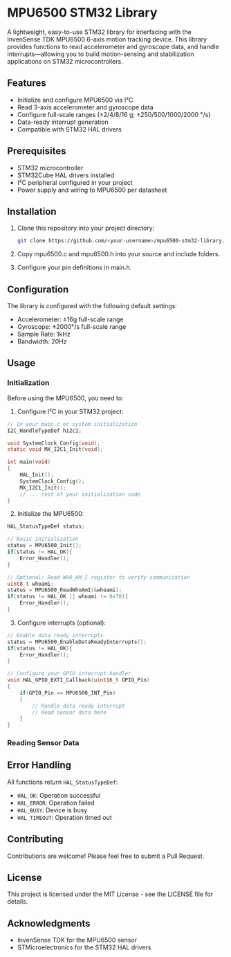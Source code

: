 # MPU6500 STM32 Library

A lightweight, easy-to-use STM32 library for interfacing with the InvenSense TDK MPU6500 6-axis motion tracking device. This library provides functions to read accelerometer and gyroscope data, and handle interrupts—allowing you to build motion-sensing and stabilization applications on STM32 microcontrollers.

## Features

- Initialize and configure MPU6500 via I²C  
- Read 3-axis accelerometer and gyroscope data   
- Configure full-scale ranges (±2/4/8/16 g; ±250/500/1000/2000 °/s)
- Data-ready interrupt generation
- Compatible with STM32 HAL drivers  

## Prerequisites

- STM32 microcontroller  
- STM32Cube HAL drivers installed  
- I²C peripheral configured in your project  
- Power supply and wiring to MPU6500 per datasheet  

## Installation

1. Clone this repository into your project directory:  
   ```bash
   git clone https://github.com/<your-username>/mpu6500-stm32-library.git

2. Copy mpu6500.c and mpu6500.h into your source and include folders.

3. Configure your pin definitions in main.h.

## Configuration

The library is configured with the following default settings:
- Accelerometer: ±16g full-scale range
- Gyroscope: ±2000°/s full-scale range
- Sample Rate: 1kHz
- Bandwidth: 20Hz

## Usage

### Initialization

Before using the MPU6500, you need to:

1. Configure I²C in your STM32 project:
```c
// In your main.c or system initialization
I2C_HandleTypeDef hi2c1;

void SystemClock_Config(void);
static void MX_I2C1_Init(void);

int main(void)
{
    HAL_Init();
    SystemClock_Config();
    MX_I2C1_Init();
    // ... rest of your initialization code
}
```

2. Initialize the MPU6500:
```c
HAL_StatusTypeDef status;

// Basic initialization
status = MPU6500_Init();
if(status != HAL_OK){
    Error_Handler();
}

// Optional: Read WHO_AM_I register to verify communication
uint8_t whoami;
status = MPU6500_ReadWhoAmI(&whoami);
if(status != HAL_OK || whoami != 0x70){
    Error_Handler();
}
```

3. Configure interrupts (optional):
```c
// Enable data ready interrupts
status = MPU6500_EnableDataReadyInterrupts();
if(status != HAL_OK){
    Error_Handler();
}

// Configure your GPIO interrupt handler
void HAL_GPIO_EXTI_Callback(uint16_t GPIO_Pin)
{
    if(GPIO_Pin == MPU6500_INT_Pin)
    {
        // Handle data ready interrupt
        // Read sensor data here
    }
}
```

### Reading Sensor Data

## Error Handling

All functions return `HAL_StatusTypeDef`:
- `HAL_OK`: Operation successful
- `HAL_ERROR`: Operation failed
- `HAL_BUSY`: Device is busy
- `HAL_TIMEOUT`: Operation timed out

## Contributing

Contributions are welcome! Please feel free to submit a Pull Request.

## License

This project is licensed under the MIT License - see the LICENSE file for details.

## Acknowledgments

- InvenSense TDK for the MPU6500 sensor
- STMicroelectronics for the STM32 HAL drivers 

